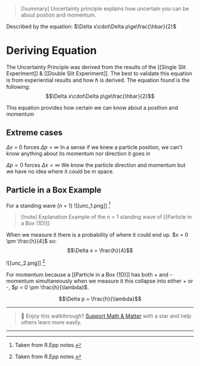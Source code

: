 
>[!summary]
Uncertainty principle explains how uncertain you can be about postion and momentum. 
>
Described by the equation:
$\Delta x\cdot\Delta p\ge\frac{\hbar}{2}$
# Deriving Equation
The Uncertainty Principle was derived from the results of the [[Single Slit Experiment]] & [[Double Slit Experiment]]. The best to validate this equation is from experiential results and how $\hbar$ is derived. The equation found is the following:
$$\Delta x\cdot\Delta p\ge\frac{\hbar}{2}$$

This equation provides how certain we can know about a position and momentum

## Extreme cases
$\Delta x$ = 0  forces $\Delta p$ = $\infty$ 
In a sense if we knew a particle position, we can't know anything about its momentum nor direction it goes in

$\Delta p = 0$ forces $\Delta x = \infty$ 
We know the particle direction and momentum but we have no idea where it could be in space.

## Particle in a Box Example
For a standing wave (n = 1)
![[unc_1.png]]
[^1]
>[!note] Explanation
Example of the n = 1 standing wave of [[Particle in a Box (1D)]] 

When we measure it there is a probability of where it could end up.
$x = 0 \pm \frac{h}{4}$ so:
$$\Delta x = \frac{h}{4}$$

 
![[unc_2.png]]
[^1]

For momentum because a [[Particle in a Box (1D)]] has both + and - momentum simultaneously when we measure it this collapse into either + or -, $p = 0 \pm \frac{h}{\lambda}$.

$$\Delta p = \frac{h}{\lambda}$$

[^1]: Taken from R.Epp notes.

---

> 🧠 Enjoy this walkthrough? [Support Math & Matter](https://github.com/rajeevphysics/Obsidan-MathMatter) with a star and help others learn more easily.

---
